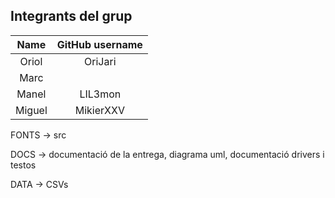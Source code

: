 
## Integrants del grup

|  Name   | GitHub username |
|:-------:|:---------------:|
|  Oriol  |    OriJari      | 
|  Marc   |                 |
|  Manel  |     LIL3mon     |
|  Miguel |    MikierXXV    |


FONTS -> src 

DOCS -> documentació de la entrega, diagrama uml, documentació drivers i testos 

DATA -> CSVs
